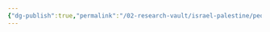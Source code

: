 ```yaml
---
{"dg-publish":true,"permalink":"/02-research-vault/israel-palestine/people/yasser-arafat/","created":"2025-08-21T16:30:16.293-04:00","updated":"2025-08-21T16:32:19.843-04:00"}
---
```


